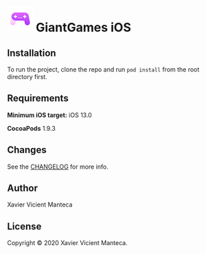
# ![GiantGames](/GiantGames/Resources/Assets.xcassets/AppIcon.appiconset/Icon-20x20@3x.png) GiantGames iOS

## Installation

To run the project, clone the repo and run `pod install` from the root directory first.

## Requirements

**Minimum iOS target:** iOS 13.0

**CocoaPods** 1.9.3

## Changes

See the [CHANGELOG](CHANGELOG.md) for more info.

## Author

Xavier Vicient Manteca

## License

Copyright © 2020 Xavier Vicient Manteca.
